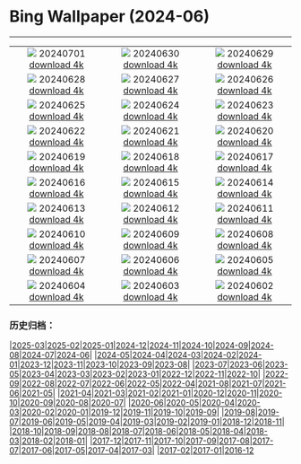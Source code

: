 # Bing Wallpaper (2024-06)
**************
| | | |
|:-:|:-:|:-:|
| ![](https://www.bing.com/th?id=OHR.FisgardLighthouse_ZH-CN5474064913_1920x1080.jpg) 20240701 [download 4k](https://www.bing.com/th?id=OHR.FisgardLighthouse_ZH-CN5474064913_UHD.jpg) | ![](https://www.bing.com/th?id=OHR.UbudBali_ZH-CN4891348277_1920x1080.jpg) 20240630 [download 4k](https://www.bing.com/th?id=OHR.UbudBali_ZH-CN4891348277_UHD.jpg) | ![](https://www.bing.com/th?id=OHR.NienhagenMecklenburg_ZH-CN4482269700_1920x1080.jpg) 20240629 [download 4k](https://www.bing.com/th?id=OHR.NienhagenMecklenburg_ZH-CN4482269700_UHD.jpg) |
| ![](https://www.bing.com/th?id=OHR.ChauseyIslands_ZH-CN4241103934_1920x1080.jpg) 20240628 [download 4k](https://www.bing.com/th?id=OHR.ChauseyIslands_ZH-CN4241103934_UHD.jpg) | ![](https://www.bing.com/th?id=OHR.FlorenceDuomo_ZH-CN7379412586_1920x1080.jpg) 20240627 [download 4k](https://www.bing.com/th?id=OHR.FlorenceDuomo_ZH-CN7379412586_UHD.jpg) | ![](https://www.bing.com/th?id=OHR.CardinalfishAnemone_ZH-CN7249037417_1920x1080.jpg) 20240626 [download 4k](https://www.bing.com/th?id=OHR.CardinalfishAnemone_ZH-CN7249037417_UHD.jpg) |
| ![](https://www.bing.com/th?id=OHR.FireWave_ZH-CN7110736577_1920x1080.jpg) 20240625 [download 4k](https://www.bing.com/th?id=OHR.FireWave_ZH-CN7110736577_UHD.jpg) | ![](https://www.bing.com/th?id=OHR.FloresIsland_ZH-CN6930246149_1920x1080.jpg) 20240624 [download 4k](https://www.bing.com/th?id=OHR.FloresIsland_ZH-CN6930246149_UHD.jpg) | ![](https://www.bing.com/th?id=OHR.DhakaBangladesh_ZH-CN6777866162_1920x1080.jpg) 20240623 [download 4k](https://www.bing.com/th?id=OHR.DhakaBangladesh_ZH-CN6777866162_UHD.jpg) |
| ![](https://www.bing.com/th?id=OHR.BrazilRainforest_ZH-CN6432366530_1920x1080.jpg) 20240622 [download 4k](https://www.bing.com/th?id=OHR.BrazilRainforest_ZH-CN6432366530_UHD.jpg) | ![](https://www.bing.com/th?id=OHR.SummerSolstice2024_ZH-CN6141918663_1920x1080.jpg) 20240621 [download 4k](https://www.bing.com/th?id=OHR.SummerSolstice2024_ZH-CN6141918663_UHD.jpg) | ![](https://www.bing.com/th?id=OHR.KokinoMacedonia_ZH-CN6029529601_1920x1080.jpg) 20240620 [download 4k](https://www.bing.com/th?id=OHR.KokinoMacedonia_ZH-CN6029529601_UHD.jpg) |
| ![](https://www.bing.com/th?id=OHR.CuxhavenTower_ZH-CN5580118944_1920x1080.jpg) 20240619 [download 4k](https://www.bing.com/th?id=OHR.CuxhavenTower_ZH-CN5580118944_UHD.jpg) | ![](https://www.bing.com/th?id=OHR.LupinIceland_ZH-CN5329147708_1920x1080.jpg) 20240618 [download 4k](https://www.bing.com/th?id=OHR.LupinIceland_ZH-CN5329147708_UHD.jpg) | ![](https://www.bing.com/th?id=OHR.HummingThistle_ZH-CN5057539905_1920x1080.jpg) 20240617 [download 4k](https://www.bing.com/th?id=OHR.HummingThistle_ZH-CN5057539905_UHD.jpg) |
| ![](https://www.bing.com/th?id=OHR.RedFoxDad_ZH-CN4894022141_1920x1080.jpg) 20240616 [download 4k](https://www.bing.com/th?id=OHR.RedFoxDad_ZH-CN4894022141_UHD.jpg) | ![](https://www.bing.com/th?id=OHR.NazareWave_ZH-CN4575182192_1920x1080.jpg) 20240615 [download 4k](https://www.bing.com/th?id=OHR.NazareWave_ZH-CN4575182192_UHD.jpg) | ![](https://www.bing.com/th?id=OHR.PeggysCove_ZH-CN4221190894_1920x1080.jpg) 20240614 [download 4k](https://www.bing.com/th?id=OHR.PeggysCove_ZH-CN4221190894_UHD.jpg) |
| ![](https://www.bing.com/th?id=OHR.RegistanUzbekistan_ZH-CN7850329702_1920x1080.jpg) 20240613 [download 4k](https://www.bing.com/th?id=OHR.RegistanUzbekistan_ZH-CN7850329702_UHD.jpg) | ![](https://www.bing.com/th?id=OHR.BigBendMilkyWay_ZH-CN7709015605_1920x1080.jpg) 20240612 [download 4k](https://www.bing.com/th?id=OHR.BigBendMilkyWay_ZH-CN7709015605_UHD.jpg) | ![](https://www.bing.com/th?id=OHR.GemsbokBotswana_ZH-CN7507199339_1920x1080.jpg) 20240611 [download 4k](https://www.bing.com/th?id=OHR.GemsbokBotswana_ZH-CN7507199339_UHD.jpg) |
| ![](https://www.bing.com/th?id=OHR.DragonBoatFestival2024_ZH-CN6619827853_1920x1080.jpg) 20240610 [download 4k](https://www.bing.com/th?id=OHR.DragonBoatFestival2024_ZH-CN6619827853_UHD.jpg) | ![](https://www.bing.com/th?id=OHR.BardenasBiosphere_ZH-CN6198033700_1920x1080.jpg) 20240609 [download 4k](https://www.bing.com/th?id=OHR.BardenasBiosphere_ZH-CN6198033700_UHD.jpg) | ![](https://www.bing.com/th?id=OHR.KillikRiverAlaska_ZH-CN5736211272_1920x1080.jpg) 20240608 [download 4k](https://www.bing.com/th?id=OHR.KillikRiverAlaska_ZH-CN5736211272_UHD.jpg) |
| ![](https://www.bing.com/th?id=OHR.HumpbackFamily_ZH-CN4336100531_1920x1080.jpg) 20240607 [download 4k](https://www.bing.com/th?id=OHR.HumpbackFamily_ZH-CN4336100531_UHD.jpg) | ![](https://www.bing.com/th?id=OHR.CamargueFlamingos_ZH-CN4176922228_1920x1080.jpg) 20240606 [download 4k](https://www.bing.com/th?id=OHR.CamargueFlamingos_ZH-CN4176922228_UHD.jpg) | ![](https://www.bing.com/th?id=OHR.MadagascarRiver_ZH-CN3842472014_1920x1080.jpg) 20240605 [download 4k](https://www.bing.com/th?id=OHR.MadagascarRiver_ZH-CN3842472014_UHD.jpg) |
| ![](https://www.bing.com/th?id=OHR.ChestnutBeeEater_ZH-CN3514753872_1920x1080.jpg) 20240604 [download 4k](https://www.bing.com/th?id=OHR.ChestnutBeeEater_ZH-CN3514753872_UHD.jpg) | ![](https://www.bing.com/th?id=OHR.CopenhagenBicycles_ZH-CN3047958346_1920x1080.jpg) 20240603 [download 4k](https://www.bing.com/th?id=OHR.CopenhagenBicycles_ZH-CN3047958346_UHD.jpg) | ![](https://www.bing.com/th?id=OHR.MenRuz_ZH-CN2021725181_1920x1080.jpg) 20240602 [download 4k](https://www.bing.com/th?id=OHR.MenRuz_ZH-CN2021725181_UHD.jpg) |

### 历史归档：

|[2025-03](/../2025-03/2025-03.md)|[2025-02](/../2025-02/2025-02.md)|[2025-01](/../2025-01/2025-01.md)|[2024-12](/../2024-12/2024-12.md)|[2024-11](/../2024-11/2024-11.md)|[2024-10](/../2024-10/2024-10.md)|[2024-09](/../2024-09/2024-09.md)|[2024-08](/../2024-08/2024-08.md)|[2024-07](/../2024-07/2024-07.md)|[2024-06](/2024-06.md)|
|[2024-05](/../2024-05/2024-05.md)|[2024-04](/../2024-04/2024-04.md)|[2024-03](/../2024-03/2024-03.md)|[2024-02](/../2024-02/2024-02.md)|[2024-01](/../2024-01/2024-01.md)|[2023-12](/../2023-12/2023-12.md)|[2023-11](/../2023-11/2023-11.md)|[2023-10](/../2023-10/2023-10.md)|[2023-09](/../2023-09/2023-09.md)|[2023-08](/../2023-08/2023-08.md)|
|[2023-07](/../2023-07/2023-07.md)|[2023-06](/../2023-06/2023-06.md)|[2023-05](/../2023-05/2023-05.md)|[2023-04](/../2023-04/2023-04.md)|[2023-03](/../2023-03/2023-03.md)|[2023-02](/../2023-02/2023-02.md)|[2023-01](/../2023-01/2023-01.md)|[2022-12](/../2022-12/2022-12.md)|[2022-11](/../2022-11/2022-11.md)|[2022-10](/../2022-10/2022-10.md)|
|[2022-09](/../2022-09/2022-09.md)|[2022-08](/../2022-08/2022-08.md)|[2022-07](/../2022-07/2022-07.md)|[2022-06](/../2022-06/2022-06.md)|[2022-05](/../2022-05/2022-05.md)|[2022-04](/../2022-04/2022-04.md)|[2021-08](/../2021-08/2021-08.md)|[2021-07](/../2021-07/2021-07.md)|[2021-06](/../2021-06/2021-06.md)|[2021-05](/../2021-05/2021-05.md)|
|[2021-04](/../2021-04/2021-04.md)|[2021-03](/../2021-03/2021-03.md)|[2021-02](/../2021-02/2021-02.md)|[2021-01](/../2021-01/2021-01.md)|[2020-12](/../2020-12/2020-12.md)|[2020-11](/../2020-11/2020-11.md)|[2020-10](/../2020-10/2020-10.md)|[2020-09](/../2020-09/2020-09.md)|[2020-08](/../2020-08/2020-08.md)|[2020-07](/../2020-07/2020-07.md)|
|[2020-06](/../2020-06/2020-06.md)|[2020-05](/../2020-05/2020-05.md)|[2020-04](/../2020-04/2020-04.md)|[2020-03](/../2020-03/2020-03.md)|[2020-02](/../2020-02/2020-02.md)|[2020-01](/../2020-01/2020-01.md)|[2019-12](/../2019-12/2019-12.md)|[2019-11](/../2019-11/2019-11.md)|[2019-10](/../2019-10/2019-10.md)|[2019-09](/../2019-09/2019-09.md)|
|[2019-08](/../2019-08/2019-08.md)|[2019-07](/../2019-07/2019-07.md)|[2019-06](/../2019-06/2019-06.md)|[2019-05](/../2019-05/2019-05.md)|[2019-04](/../2019-04/2019-04.md)|[2019-03](/../2019-03/2019-03.md)|[2019-02](/../2019-02/2019-02.md)|[2019-01](/../2019-01/2019-01.md)|[2018-12](/../2018-12/2018-12.md)|[2018-11](/../2018-11/2018-11.md)|
|[2018-10](/../2018-10/2018-10.md)|[2018-09](/../2018-09/2018-09.md)|[2018-08](/../2018-08/2018-08.md)|[2018-07](/../2018-07/2018-07.md)|[2018-06](/../2018-06/2018-06.md)|[2018-05](/../2018-05/2018-05.md)|[2018-04](/../2018-04/2018-04.md)|[2018-03](/../2018-03/2018-03.md)|[2018-02](/../2018-02/2018-02.md)|[2018-01](/../2018-01/2018-01.md)|
|[2017-12](/../2017-12/2017-12.md)|[2017-11](/../2017-11/2017-11.md)|[2017-10](/../2017-10/2017-10.md)|[2017-09](/../2017-09/2017-09.md)|[2017-08](/../2017-08/2017-08.md)|[2017-07](/../2017-07/2017-07.md)|[2017-06](/../2017-06/2017-06.md)|[2017-05](/../2017-05/2017-05.md)|[2017-04](/../2017-04/2017-04.md)|[2017-03](/../2017-03/2017-03.md)|
|[2017-02](/../2017-02/2017-02.md)|[2017-01](/../2017-01/2017-01.md)|[2016-12](/../2016-12/2016-12.md)